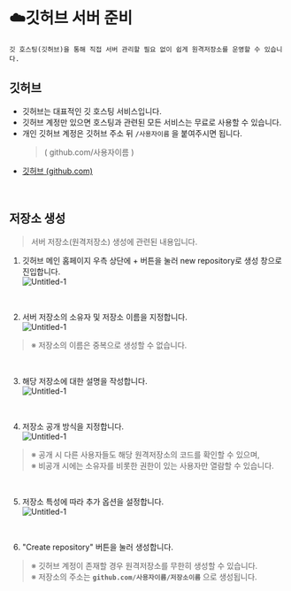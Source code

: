 # **:cloud:깃허브 서버 준비**
    깃 호스팅(깃허브)을 통해 직접 서버 관리할 필요 없이 쉽게 원격저장소를 운영할 수 있습니다.

## **깃허브**
- 깃허브는 대표적인 깃 호스팅 서비스입니다.
- 깃허브 계정만 있으면 호스팅과 관련된 모든 서비스는 무료로 사용할 수 있습니다.
- 개인 깃허브 계정은 깃허브 주소 뒤 `/사용자이름` 을 붙여주시면 됩니다.<br>
    >( github.com/사용자이름 )
- [깃허브 (github.com)](https://github.com)

<br>

## **저장소 생성**
>서버 저장소(원격저장소) 생성에 관련된 내용입니다.

1. 깃허브 메인 홈페이지 우측 상단에 + 버튼을 눌러 new repository로 생성 창으로 진입합니다.<br>
![Untitled-1](https://user-images.githubusercontent.com/45596014/193051781-80b82c60-1940-45fb-9419-ce0c5b57860e.jpg)

<br>

2. 서버 저장소의 소유자 및 저장소 이름을 지정합니다.<br>
![Untitled-1](https://user-images.githubusercontent.com/45596014/193050451-d76a0abf-27f4-4bd7-b1ab-e5e214463b92.jpg)
>※ 저장소의 이름은 중복으로 생성할 수 없습니다.

<br>

3. 해당 저장소에 대한 설명을 작성합니다.<br>
![Untitled-1](https://user-images.githubusercontent.com/45596014/193048451-9819ac81-b0a8-4d1d-b97c-84398633b4a5.jpg)

<br>

4. 저장소 공개 방식을 지정합니다.<br>
![Untitled-1](https://user-images.githubusercontent.com/45596014/193050059-7bb3dadb-0550-41d6-afce-2f788c2e7111.jpg)
>※ 공개 시 다른 사용자들도 해당 원격저장소의 코드를 확인할 수 있으며,<br>
>※ 비공개 시에는 소유자를 비롯한 권한이 있는 사용자만 열람할 수 있습니다.

<br>

5. 저장소 특성에 따라 추가 옵션을 설정합니다.<br>
![Untitled-1](https://user-images.githubusercontent.com/45596014/193049783-11cdf10c-5c6f-4eb1-9f07-b185ff47507d.jpg)

<br>

6. "Create repository" 버튼을 눌러 생성합니다.<br>
>※ 깃허브 계정이 존재할 경우 원격저장소를 무한히 생성할 수 있습니다.<br>
>※ 저장소의 주소는 **`github.com/사용자이름/저장소이름`** 으로 생성됩니다.

<br>

